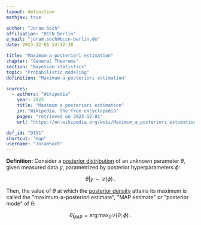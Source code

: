 ```yaml
---
layout: definition
mathjax: true

author: "Joram Soch"
affiliation: "BCCN Berlin"
e_mail: "joram.soch@bccn-berlin.de"
date: 2023-12-01 14:32:38

title: "Maximum-a-posteriori estimation"
chapter: "General Theorems"
section: "Bayesian statistics"
topic: "Probabilistic modeling"
definition: "Maximum-a-posteriori estimation"

sources:
  - authors: "Wikipedia"
    year: 2023
    title: "Maximum a posteriori estimation"
    in: "Wikipedia, the free encyclopedia"
    pages: "retrieved on 2023-12-01"
    url: "https://en.wikipedia.org/wiki/Maximum_a_posteriori_estimation#Description"

def_id: "D191"
shortcut: "map"
username: "JoramSoch"
---
```



**Definition:** Consider a [posterior distribution](/D/post) of an unknown parameter $\theta$, given measured data $y$, parametrized by posterior hyperparameters $\phi$:

$$ \label{eq:post}
\theta|y \sim \mathcal{D}(\phi) \; .
$$

Then, the value of $\theta$ at which the [posterior density](/D/post) attains its maximum is called the "maximum-a-posteriori estimate", "MAP estimate" or "posterior mode" of $\theta$:

$$ \label{eq:prior-pdf}
\hat{\theta}_\mathrm{MAP} = \operatorname*{arg\,max}_\theta \mathcal{D}(\theta; \phi) \; .
$$